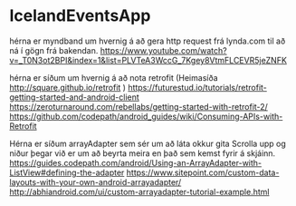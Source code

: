 # IcelandEventsApp


hérna er myndband um hvernig á að gera http request frá lynda.com til að ná í gögn frá bakendan.
  https://www.youtube.com/watch?v=_T0N3ot2BPI&index=1&list=PLVTeA3WccG_7Kgey8VtmFLCEVR5jeZNFK

hérna er síðum um hvernig á að nota retrofit (Heimasíða http://square.github.io/retrofit  )
  https://futurestud.io/tutorials/retrofit-getting-started-and-android-client
  https://zeroturnaround.com/rebellabs/getting-started-with-retrofit-2/
  https://github.com/codepath/android_guides/wiki/Consuming-APIs-with-Retrofit

Hérna er síðum arrayAdapter sem sér um að láta okkur gita Scrolla upp og niður þegar við er 
um að beyrta meira en það sem kemst fyrir á skjáinn.
  https://guides.codepath.com/android/Using-an-ArrayAdapter-with-ListView#defining-the-adapter
  https://www.sitepoint.com/custom-data-layouts-with-your-own-android-arrayadapter/
  http://abhiandroid.com/ui/custom-arrayadapter-tutorial-example.html
